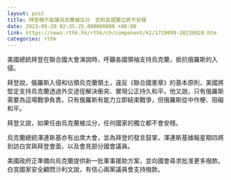 ```yaml
---
layout: post
title: 拜登稱不能讓烏克蘭被瓜分　否則各國獨立將不安穩
date: 2023-09-20 02:35:25.000000000 +08:00
link: https://news.rthk.hk/rthk/ch/component/k2/1719099-20230920.htm
categories: rthk
---
```


美國總統拜登在聯合國大會演說時，呼籲各國領袖支持烏克蘭，抵抗俄羅斯的入侵。

拜登說，俄羅斯入侵和佔領烏克蘭領土，違反《聯合國憲章》的基本原則，美國將堅定支持烏克蘭透過外交途徑解決衝突、實現公正持久和平。他又說，只有俄羅斯需要為這場戰爭負責，只有俄羅斯有能力立即結束戰爭，但俄羅斯從中作梗、阻礙和平。

拜登又說，如果任由烏克蘭被瓜分，任何國家的獨立都不會安穩。

烏克蘭總統澤連斯基亦有出席大會，並為拜登的發言鼓掌。澤連斯基據報星期四將到訪白宮與拜登會面，以及會見部分國會議員。

美國政府正準備向烏克蘭提供新一批軍事援助方案，並向國會尋求批准更多撥款。白宮國家安全顧問沙利文說，有信心兩黨議員會支持撥款。
